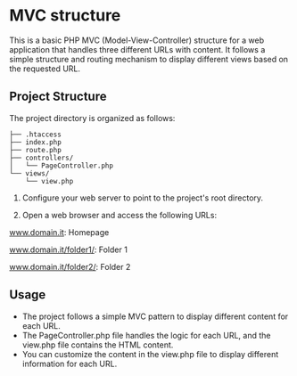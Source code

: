 # MVC structure


This is a basic PHP MVC (Model-View-Controller) structure for a web application that handles three different URLs with content. It follows a simple structure and routing mechanism to display different views based on the requested URL.

## Project Structure

The project directory is organized as follows:

```
├── .htaccess
├── index.php
├── route.php
├── controllers/
│   └── PageController.php
└── views/
    └── view.php
```

1. Configure your web server to point to the project's root directory.

2. Open a web browser and access the following URLs:

www.domain.it: Homepage

www.domain.it/folder1/: Folder 1

www.domain.it/folder2/: Folder 2

## Usage

- The project follows a simple MVC pattern to display different content for each URL.
- The PageController.php file handles the logic for each URL, and the view.php file contains the HTML content.
- You can customize the content in the view.php file to display different information for each URL.